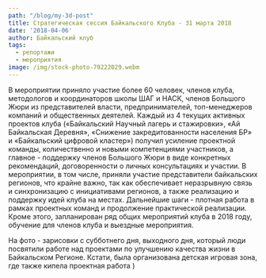 ```yaml
---
path: "/blog/my-3d-post"
title: Стратегическая сессия Байкальского Клуба - 31 марта 2018
date: '2018-04-06'
author: Байкальский клуб
tags:
  - репортажи
  - мероприятия
image: /img/stock-photo-79222029.webm
---
```

В мероприятии приняло участие более 60 человек, членов клуба, методологов и координаторов школы ШАГ и НАСК, членов Большого Жюри из представителей власти, предпринимателей, топ-менеджеров компаний и общественных деятелей.
Каждый из 4 текущих активных проектов клуба («Байкальский Научный лагерь и стажировки», «Ай Байкальская Деревня», «Снижение закредитованности населения БР» и «Байкальский цифровой кластер») получил усиление проектной команды, количественно и новыми компетенциями участников, а главное - поддержку членов Большого Жюри в виде конкретных рекомендаций, договоренности о личных консультациях и участии.
В мероприятии, в том числе, приняли участие представители байкальских регионов, что крайне важно, так как обеспечивает неразрывную связь и синхронизацию с инициативами регионов, а также реализацию и поддержку идей клуба на местах.
Дальнейшие шаги - плотная работа в рамках проектных команд и продолжение практической реализации. Кроме этого, запланирован ряд общих мероприятий клуба в 2018 году, обучение для членов клуба и выездные мероприятия.

На фото - зарисовки с субботнего дня, выходного дня, который люди посвятили работе над проектами по улучшению качества жизни в Байкальском Регионе. Кстати, была организована детская игровая зона, где также кипела проектная работа )
